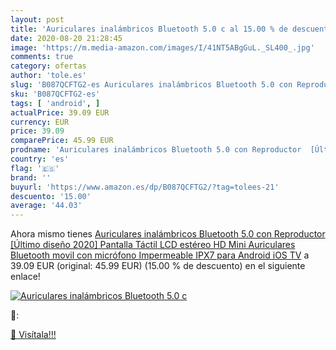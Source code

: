 ```yaml
---
layout: post
title: 'Auriculares inalámbricos Bluetooth 5.0 c al 15.00 % de descuento'
date: 2020-08-20 21:28:45
image: 'https://m.media-amazon.com/images/I/41NT5ABgGuL._SL400_.jpg'
comments: true
category: ofertas
author: 'tole.es'
slug: 'B087QCFTG2-es Auriculares inalámbricos Bluetooth 5.0 con Reproductor...'
sku: 'B087QCFTG2-es'
tags: [ 'android', ]
actualPrice: 39.09 EUR
currency: EUR
price: 39.09
comparePrice: 45.99 EUR
prodname: 'Auriculares inalámbricos Bluetooth 5.0 con Reproductor  [Último diseño 2020] Pantalla Táctil LCD estéreo HD Mini Auriculares Bluetooth movil con micrófono Impermeable IPX7 para Android  iOS  TV'
country: 'es'
flag: '🇪🇸'
brand: ''
buyurl: 'https://www.amazon.es/dp/B087QCFTG2/?tag=tolees-21'
descuento: '15.00'
average: '44.03'
---
```


Ahora mismo tienes [Auriculares inalámbricos Bluetooth 5.0 con Reproductor  [Último diseño 2020] Pantalla Táctil LCD estéreo HD Mini Auriculares Bluetooth movil con micrófono Impermeable IPX7 para Android  iOS  TV](https://www.amazon.es/dp/B087QCFTG2/?tag=tolees-21) a 39.09 EUR (original: 45.99 EUR) (15.00 %  de descuento) en el siguiente enlace!

[![Auriculares inalámbricos Bluetooth 5.0 c](https://m.media-amazon.com/images/I/41NT5ABgGuL._SL400_.jpg)](https://www.amazon.es/dp/B087QCFTG2/?tag=tolees-21)

🔎:


[🛒 Visítala!!!](https://www.amazon.es/dp/B087QCFTG2/?tag=tolees-21)
